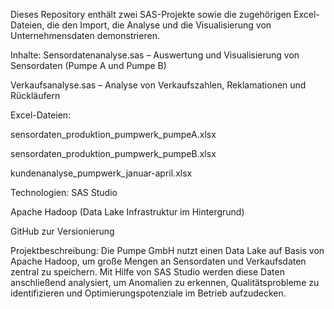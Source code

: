 Dieses Repository enthält zwei SAS-Projekte sowie die zugehörigen Excel-Dateien, die den Import, die Analyse und die Visualisierung von Unternehmensdaten demonstrieren.

Inhalte:
Sensordatenanalyse.sas – Auswertung und Visualisierung von Sensordaten (Pumpe A und Pumpe B)

Verkaufsanalyse.sas – Analyse von Verkaufszahlen, Reklamationen und Rückläufern

Excel-Dateien:

sensordaten_produktion_pumpwerk_pumpeA.xlsx

sensordaten_produktion_pumpwerk_pumpeB.xlsx

kundenanalyse_pumpwerk_januar-april.xlsx

Technologien:
SAS Studio

Apache Hadoop (Data Lake Infrastruktur im Hintergrund)

GitHub zur Versionierung

Projektbeschreibung:
Die Pumpe GmbH nutzt einen Data Lake auf Basis von Apache Hadoop, um große Mengen an Sensordaten und Verkaufsdaten zentral zu speichern. Mit Hilfe von SAS Studio werden diese Daten anschließend analysiert, um Anomalien zu erkennen, Qualitätsprobleme zu identifizieren und Optimierungspotenziale im Betrieb aufzudecken.
